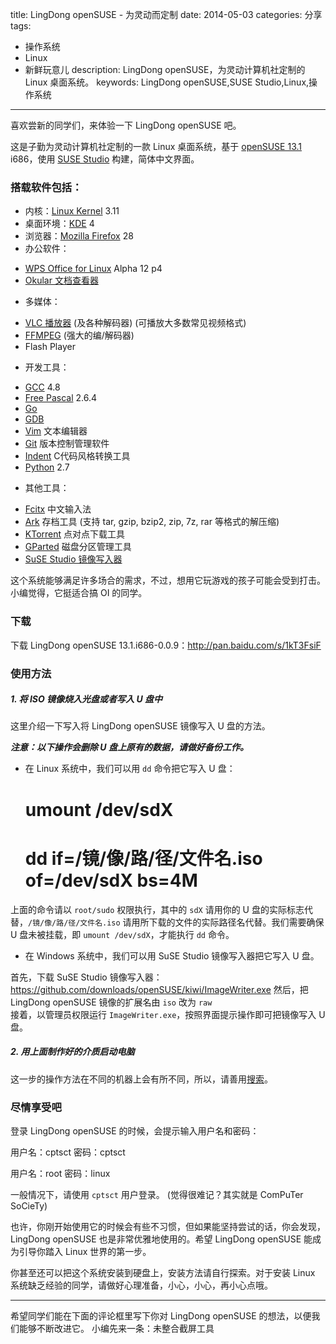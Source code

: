 title: LingDong openSUSE - 为灵动而定制
date: 2014-05-03
categories: 分享
tags:
- 操作系统
- Linux
- 新鲜玩意儿
description: LingDong openSUSE，为灵动计算机社定制的 Linux 桌面系统。
keywords: LingDong openSUSE,SUSE Studio,Linux,操作系统
---

喜欢尝新的同学们，来体验一下 LingDong openSUSE 吧。

这是子勤为灵动计算机社定制的一款 Linux 桌面系统，基于 [openSUSE 13.1](http://software.opensuse.org/131/zh_CN) i686，使用 [SUSE Studio](https://susestudio.com/) 构建，简体中文界面。

<!-- more -->

### 搭载软件包括：

* 内核：[Linux Kernel](https://www.kernel.org/) 3.11
* 桌面环境：[KDE](http://www.kde.org/) 4
* 浏览器：[Mozilla Firefox](https://www.mozilla.org/zh-CN/firefox/new/) 28
* 办公软件：
 - [WPS Office for Linux](http://linux.wps.cn/) Alpha 12 p4
 - [Okular 文档查看器](http://okular.kde.org/)
* 多媒体：
 - [VLC 播放器](http://www.videolan.org/vlc/) (及各种解码器) (可播放大多数常见视频格式)
 - [FFMPEG](http://www.ffmpeg.org/) (强大的编/解码器)
 - Flash Player
* 开发工具：
 - [GCC](http://gcc.gnu.org/) 4.8
 - [Free Pascal](http://www.freepascal.org/) 2.6.4
 - [Go](http://golang.org/)
 - [GDB](http://www.sourceware.org/gdb/)
 - [Vim](http://www.vim.org/) 文本编辑器
 - [Git](http://git-scm.com) 版本控制管理软件
 - [Indent](http://www.gnu.org/software/indent/) C代码风格转换工具
 - [Python](https://www.python.org/) 2.7
* 其他工具：
 - [Fcitx](https://code.google.com/p/fcitx/) 中文输入法
 - [Ark](http://www.kde.org/applications/utilities/ark/) 存档工具 (支持 tar, gzip, bzip2, zip, 7z, rar 等格式的解压缩)
 - [KTorrent](http://www.kde.org/applications/internet/ktorrent/) 点对点下载工具
 - [GParted](http://gparted.org/) 磁盘分区管理工具
 - [SuSE Studio 镜像写入器](http://software.opensuse.org/package/imagewriter)

这个系统能够满足许多场合的需求，不过，想用它玩游戏的孩子可能会受到打击。小编觉得，它挺适合搞 OI 的同学。

### 下载
下载 LingDong openSUSE 13.1.i686-0.0.9：<http://pan.baidu.com/s/1kT3FsiF>

### 使用方法

##### 1. 将 ISO 镜像烧入光盘或者写入 U 盘中

这里介绍一下写入将 LingDong openSUSE 镜像写入 U 盘的方法。

***注意：以下操作会删除 U 盘上原有的数据，请做好备份工作。***

* 在 Linux 系统中，我们可以用 `dd` 命令把它写入 U 盘：


	# umount /dev/sdX
	# dd if=/镜/像/路/径/文件名.iso of=/dev/sdX bs=4M

上面的命令请以 `root/sudo` 权限执行，其中的 `sdX` 请用你的 U 盘的实际标志代替，`/镜/像/路/径/文件名.iso` 请用所下载的文件的实际路径名代替。我们需要确保 U 盘未被挂载，即 `umount /dev/sdX`，才能执行 `dd` 命令。

* 在 Windows 系统中，我们可以用 SuSE Studio 镜像写入器把它写入 U 盘。

首先，下载 SuSE Studio 镜像写入器：<https://github.com/downloads/openSUSE/kiwi/ImageWriter.exe>
然后，把 LingDong openSUSE 镜像的扩展名由 `iso` 改为 `raw`	
接着，以管理员权限运行 `ImageWriter.exe`，按照界面提示操作即可把镜像写入 U 盘。

##### 2. 用上面制作好的介质启动电脑

这一步的操作方法在不同的机器上会有所不同，所以，请善用[搜索](http://www.lmgtfy.com/?q=%E4%BB%8EU%E7%9B%98%E5%90%AF%E5%8A%A8)。

### 尽情享受吧

登录 LingDong openSUSE 的时候，会提示输入用户名和密码：

用户名：cptsct
密码：cptsct

用户名：root
密码：linux

一般情况下，请使用 `cptsct` 用户登录。 (觉得很难记？其实就是 ComPuTer SoCieTy)

也许，你刚开始使用它的时候会有些不习惯，但如果能坚持尝试的话，你会发现，LingDong openSUSE 也是非常优雅地使用的。希望 LingDong openSUSE 能成为引导你踏入 Linux 世界的第一步。

你甚至还可以把这个系统安装到硬盘上，安装方法请自行探索。对于安装 Linux 系统缺乏经验的同学，请做好心理准备，小心，小心，再小心点哦。

-----

希望同学们能在下面的评论框里写下你对 LingDong openSUSE 的想法，以便我们能够不断改进它。
小编先来一条：未整合截屏工具